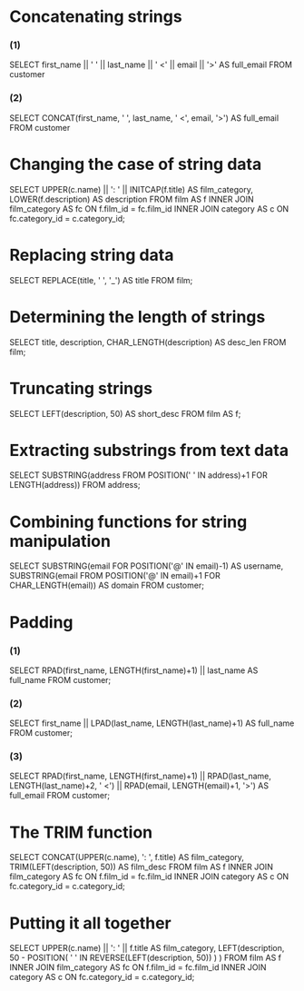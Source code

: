 # Concatenating strings
### (1)
SELECT first_name || ' ' || last_name  || ' <' || email || '>' AS full_email FROM customer

### (2)
SELECT CONCAT(first_name, ' ', last_name,  ' <', email, '>') AS full_email FROM customer

# Changing the case of string data
SELECT 
  UPPER(c.name) 
  || ': ' || INITCAP(f.title) AS film_category, 
  LOWER(f.description) AS description
FROM 
  film AS f 
  INNER JOIN film_category AS fc 
  	ON f.film_id = fc.film_id 
  INNER JOIN category AS c 
  	ON fc.category_id = c.category_id;

# Replacing string data
SELECT 
  REPLACE(title, ' ', '_') AS title
FROM film; 

# Determining the length of strings
SELECT 
  title,
  description,
  CHAR_LENGTH(description) AS desc_len
FROM film;

# Truncating strings
SELECT 
  LEFT(description, 50) AS short_desc
FROM 
  film AS f; 

# Extracting substrings from text data
SELECT 
  SUBSTRING(address FROM POSITION(' ' IN address)+1 FOR LENGTH(address))
FROM 
  address;

# Combining functions for string manipulation
SELECT
 SUBSTRING(email FOR POSITION('@' IN email)-1) AS username,
 SUBSTRING(email FROM POSITION('@' IN email)+1 FOR CHAR_LENGTH(email)) AS domain
FROM customer;

# Padding
### (1)
SELECT 
	RPAD(first_name, LENGTH(first_name)+1) || last_name AS full_name
FROM customer;

### (2)
SELECT 
	first_name || LPAD(last_name, LENGTH(last_name)+1) AS full_name
FROM customer; 

### (3)
SELECT 
	RPAD(first_name, LENGTH(first_name)+1) 
    || RPAD(last_name, LENGTH(last_name)+2, ' <') 
    || RPAD(email, LENGTH(email)+1, '>') AS full_email
FROM customer; 

# The TRIM function
SELECT 
  CONCAT(UPPER(c.name), ': ', f.title) AS film_category, 
  TRIM(LEFT(description, 50)) AS film_desc
FROM 
  film AS f 
  INNER JOIN film_category AS fc 
  	ON f.film_id = fc.film_id 
  INNER JOIN category AS c 
  	ON fc.category_id = c.category_id;

# Putting it all together
SELECT 
  UPPER(c.name) || ': ' || f.title AS film_category, 
  LEFT(description, 50 - 
    POSITION(
      ' ' IN REVERSE(LEFT(description, 50))
    )
  ) 
FROM 
  film AS f 
  INNER JOIN film_category AS fc 
  	ON f.film_id = fc.film_id 
  INNER JOIN category AS c 
  	ON fc.category_id = c.category_id;